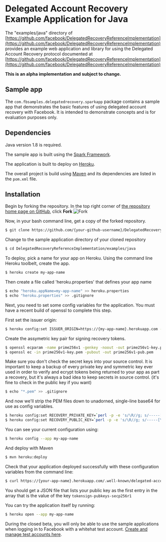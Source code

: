 # Delegated Account Recovery Example Application for Java
The "examples/java"  directory of
[https://github.com/facebook/DelegatedRecoveryReferenceImplementation](https://github.com/facebook/DelegatedRecoveryReferenceImplementation) provides an example web application and library for using the Delegated Account
Recovery protocol documented at [https://github.com/facebook/DelegatedRecoveryReferenceImplementation](https://github.com/facebook/DelegatedRecoveryReferenceImplementation)

**This is an alpha implementation and subject to change.**

## Sample app
The `com.fbsamples.delegatedrecovery.sparkapp` package contains a sample
app that demonstrates the basic features of using delegated account recovery
with Facebook.  It is intended to demonstrate concepts and is for evaluation purposes only.

## Dependencies
Java version 1.8 is required.

The sample app is built using the [Spark Framework](https://sparkjava.com/).

The application is built to deploy on [Heroku](https://heroku.com/).

The overall project is build using [Maven](https://maven.apache.org/) and its
dependencies are listed in the `pom.xml` file.

## Installation
Begin by forking the repository.  In the top right corner of [the repository home page on GitHub](https://github.com/facebook/DelegatedRecoveryReferenceImplementation), click **Fork** ![Fork](https://help.github.com/assets/images/help/repository/fork_button.jpg)

Now, in your bash command line, get a copy of the forked repository.
```bash
$ git clone https://github.com/{your-github-username}/DelegatedRecoveryReferenceImplementation
```
  
Change to the sample application directory of your cloned repository
```bash
$ cd DelegatedRecoveryReferenceImplementation/examples/java
```

To deploy, pick a name for your app on Heroku.  Using the command line Heroku toolbelt,
create the app.
```bash
$ heroku create my-app-name
```
  
Then create a file called 'heroku.properties' that defines your app name
```bash
$ echo "heroku.appName=my-app-name" >> heroku.properties
$ echo "heroku.properties" >> .gitignore
```
  
Next, you need to set some config variables for the application. 
You must have a recent build of openssl to complete this step. 

First set the issuer origin:
  
```bash
$ heroku config:set ISSUER_ORIGIN=https://{my-app-name}.herokuapp.com --app my-app-name
```
  
Create the assymetric key pair for signing recovery tokens.
```bash
$ openssl ecparam -name prime256v1 -genkey -noout -out prime256v1-key.pem
$ openssl ec -in prime256v1-key.pem -pubout -out prime256v1-pub.pem
```

Make sure you don't check the secret keys into your source control.  It is
important to keep a backup of every private key and symmetric key ever
used in order to verify and ecrypt tokens being returned to your app as part
a recovery, but it's always a bad idea to keep secrets in source control.
(it's fine to check in the public key if you want)
```bash
$ echo "*.pem" >> .gitignore
```
  
 And now we'll strip the PEM files down to unadorned, single-line base64
for use as config variables.
```bash
$ heroku config:set RECOVERY_PRIVATE_KEY=`perl -p -e 's/\R//g; s/-----[\w\s]+-----//' prime256v1-key.pem` --app my-app-name
$ heroku config:set RECOVERY_PUBLIC_KEY=`perl -p -e 's/\R//g; s/-----[\w\s]+-----//' prime256v1-pub.pem` --app my-app-name
```

You can see your current configuration using:
```bash
$ heroku config --app my-app-name
```

And deploy with Maven
```bash
$ mvn heroku:deploy
```
  
Check that your application deployed successfully with these configuration variables from the command line:
```bash
$ curl https://{your-app-name}.herokuapp.com/.well-known/delegated-account-recovery/configuration
```

You should get a JSON file that lists your public key as the first entry in the
array that is the value of the key `tokensign-pubkeys-secp256r1`

You can try the application itself by running:
  
```bash
$ heroku open --app my-app-name
```

During the closed beta, you will only be able to use the sample applications when logging in to Facebook with a whitehat test account.  [Create and manage test accounts here](https://www.facebook.com/whitehat/accounts).
